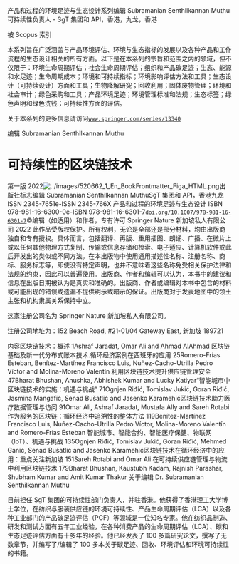 产品和过程的环境足迹与生态设计系列编辑 Subramanian Senthilkannan Muthu 可持续性负责人 - SgT 集团和 API，香港，九龙，香港

被 Scopus 索引

本系列旨在广泛涵盖与产品环境评估、环境与生态指标的发展以及各种产品和工作流程的生态设计相关的所有方面。以下是在本系列的宗旨和范围之内的领域，但不仅限于：环境生命周期评估；社会生命周期评估；组织和产品碳足迹；生态、能源和水足迹；生命周期成本；环境和可持续指标；环境影响评估方法和工具；生态设计（可持续设计）方面和工具；生物降解研究；回收利用；固体废物管理；环境和社会审计；绿色采购和工具；产品环境足迹；环境管理标准和法规；生态标签；绿色声明和绿色洗钱；可持续性方面的评估。

关于本系列的更多信息请访问[`www.springer.com/series/13340`](http://www.springer.com/series/13340)

编辑 Subramanian Senthilkannan Muthu

# 可持续性的区块链技术

第一版 2022![../images/520662_1_En_BookFrontmatter_Figa_HTML.png](img/520662_1_En_BookFrontmatter_Figa_HTML.png)出版社标志编辑 Subramanian Senthilkannan MuthuSgT 集团和 API，香港九龙 ISSN 2345-7651e-ISSN 2345-766X 产品和过程的环境足迹与生态设计 ISBN 978-981-16-6300-0e-ISBN 978-981-16-6301-7[`doi.org/10.1007/978-981-16-6301-7`](https://doi.org/10.1007/978-981-16-6301-7)©编辑（如适用）和作者，专有许可 Springer Nature 新加坡私人有限公司 2022 此作品受版权保护。所有权利，无论是全部还是部分材料，均由出版商独自和专有授权。具体而言，包括翻译、再版、重用插图、朗诵、广播、在微片上或以任何其他物理方式复制、传输或信息存储和检索、电子适应、计算机软件或此后开发出的类似或不同方法。在本出版物中使用通用描述性名称、注册名称、商标、服务标志等，即使没有特定声明，也并不意味着这些名称免受相关保护法律和法规的约束，因此可以普遍使用。出版商、作者和编辑可以认为，本书中的建议和信息在出版日期被认为是真实和准确的。出版商、作者或编辑对本书中包含的材料或可能出现的错误或遗漏不提供明示或暗示的保证。出版商对于发表地图中的领土主张和机构隶属关系保持中立。

这家注册公司名为 Springer Nature 新加坡私人有限公司。

注册公司地址为：152 Beach Road, #21-01/04 Gateway East, 新加坡 189721

内容区块链技术：概述 1Ashraf Jaradat, Omar Ali and Ahmad AlAhmad 区块链基础及新一代分布式账本技术.​循环经济案例在西班牙的应用 25Romero-Frías Esteban, Benítez-Martínez Francisco Luis, Nuñez-Cacho-Utrilla Pedro Víctor and Molina-Moreno Valentín 利用区块链技术提升供应链管理安全 47Bharat Bhushan, Anushka, Abhishek Kumar and Lucky Katiyar“智能城市中区块链技术的实施：机遇与挑战” 71Ognjen Riđić, Tomislav Jukić, Goran Riđić, Jasmina Mangafić, Senad Bušatlić and Jasenko Karamehić区块链技术助力医疗数据管理与访问 91Omar Ali, Ashraf Jaradat, Mustafa Ally and Sareh Rotabi 作为服务的区块链：循环经济中追溯性的整体方法 119Benítez-Martínez Francisco Luis, Nuñez-Cacho-Utrilla Pedro Víctor, Molina-Moreno Valentín and Romero-Frías Esteban 智能城市、智能合约、智能医疗保健、物联网（IoT）、机遇与挑战 135Ognjen Riđić, Tomislav Jukić, Goran Riđić, Mehmed Ganić, Senad Bušatlić and Jasenko Karamehić区块链技术在循环经济中的应用：重点关注新加坡 151Sareh Rotabi and Omar Ali 在可持续供应链管理与物流中利用区块链技术 179Bharat Bhushan, Kaustubh Kadam, Rajnish Parashar, Shubham Kumar and Amit Kumar Thakur 关于编辑 Dr. Subramanian Senthilkannan Muthu

目前担任 SgT 集团的可持续性部门负责人，并驻香港。他获得了香港理工大学博士学位，在纺织与服装供应链的环境可持续性、产品生命周期评估（LCA）以及各种工业部门的产品碳足迹评估（PCF）等领域是一位知名专家。他在纺织品制造、研发和测试方面有五年工业经验，在各种消费产品的生命周期评估（LCA）、碳和生态足迹评估方面有十多年的经验。他已经发表了 100 多篇研究论文，撰写了无数章节，并编写了/编辑了 100 多本关于碳足迹、回收、环境评估和环境可持续性的书籍。

